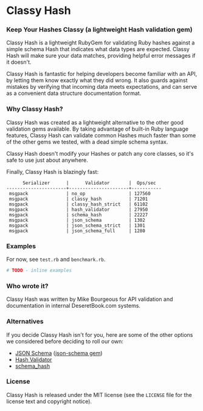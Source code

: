 Classy Hash
===========

### Keep Your Hashes Classy (a lightweight Hash validation gem)

Classy Hash is a lightweight RubyGem for validating Ruby hashes against a
simple schema Hash that indicates what data types are expected.  Classy Hash
will make sure your data matches, providing helpful error messages if it
doesn't.

Classy Hash is fantastic for helping developers become familiar with an API, by
letting them know exactly what they did wrong.  It also guards against mistakes
by verifying that incoming data meets expectations, and can serve as a
convenient data structure documentation format.

### Why Classy Hash?

Classy Hash was created as a lightweight alternative to the other good
validation gems available.  By taking advantage of built-in Ruby language
features, Classy Hash can validate common Hashes much faster than some of the
other gems we tested, with a dead simple schema syntax.

Classy Hash doesn't modify your Hashes or patch any core classes, so it's safe
to use just about anywhere.

Finally, Classy Hash is blazingly fast:

```
      Serializer      |      Validator       |  Ops/sec
----------------------+----------------------+-----------
 msgpack              | no_op                | 127560
 msgpack              | classy_hash          | 71201
 msgpack              | classy_hash_strict   | 61102
 msgpack              | hash_validator       | 27950
 msgpack              | schema_hash          | 22227
 msgpack              | json_schema          | 1302
 msgpack              | json_schema_strict   | 1301
 msgpack              | json_schema_full     | 1280
```


### Examples

For now, see `test.rb` and `benchmark.rb`.

```ruby
# TODO - inline examples
```

### Who wrote it?

Classy Hash was written by Mike Bourgeous for API validation and documentation
in internal DeseretBook.com systems.

### Alternatives

If you decide Classy Hash isn't for you, here are some of the other options we
considered before deciding to roll our own:

- [JSON Schema](http://json-schema.org/) ([json-schema gem](http://rubygems.org/gems/json-schema))
- [Hash Validator](https://github.com/JamesBrooks/hash_validator)
- [schema_hash](https://github.com/djsun/schema_hash)

### License

Classy Hash is released under the MIT license (see the `LICENSE` file for the
license text and copyright notice).
